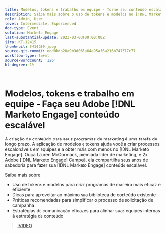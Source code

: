 ```yaml
---
title: Modelos, tokens e trabalho em equipe - Torne seu conteúdo escalável
description: Saiba mais sobre o uso de tokens e modelos no [!DNL Marketo Engage]. Descubra dicas sobre como aproveitar ao máximo sua biblioteca de conteúdo existente.
role: Admin, User
level: Intermediate, Experienced
doc-type: Event
solution: Marketo Engage
last-substantial-update: 2023-03-03T00:00:00Z
jira: KT-12415
thumbnail: 3416250.jpeg
source-git-commit: edd0bdb28a9b3d065a64a95af6a216b747577c77
workflow-type: tm+mt
source-wordcount: '126'
ht-degree: 1%

---
```


# Modelos, tokens e trabalho em equipe - Faça seu Adobe [!DNL Marketo Engage] conteúdo escalável

A criação de conteúdo para seus programas de marketing é uma tarefa de longo prazo. A aplicação de modelos e tokens ajuda você a criar processos escalonáveis em equipes e a obter mais com menos no [!DNL Marketo Engage]. Ouça Lauren McCormack, premiada líder de marketing, e 2x Adobe [!DNL Marketo Engage] Campeã, ela compartilha seus anos de sabedoria para fazer sua [!DNL Marketo Engage] conteúdo escalável.

Saiba mais sobre:

* Uso de tokens e modelos para criar programas de maneira mais eficaz e eficiente
* Dicas para aproveitar ao máximo sua biblioteca de conteúdo existente
* Práticas recomendadas para simplificar o processo de solicitação de campanha
* Estratégias de comunicação eficazes para alinhar suas equipes internas à estratégia de conteúdo

>[!VIDEO](https://video.tv.adobe.com/v/3416250/?quality=12&learn=on)
